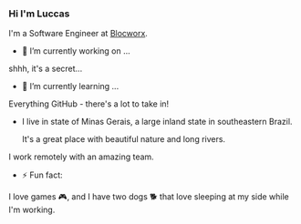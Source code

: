 ### Hi I'm Luccas

I'm a Software Engineer at [Blocworx](https://www.blocworx.com/).

- 🔭 I’m currently working on ...

shhh, it's a secret...

- 🌱 I’m currently learning ...

Everything GitHub - there's a lot to take in!

- I live in state of Minas Gerais, a large inland state in southeastern Brazil.

    It's a great place with beautiful nature and long rivers.


I work remotely with an amazing team.

- ⚡ Fun fact:

I love games 🎮, and I have two dogs 🐕 that love sleeping at my side while I'm working.